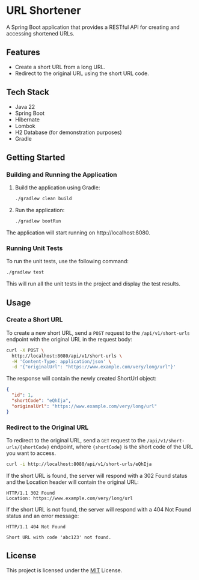 # URL Shortener
A Spring Boot application that provides a RESTful API for creating and accessing shortened URLs.

## Features
- Create a short URL from a long URL.
- Redirect to the original URL using the short URL code.

## Tech Stack
- Java 22
- Spring Boot
- Hibernate
- Lombok
- H2 Database (for demonstration purposes)
- Gradle

## Getting Started

### Building and Running the Application
1. Build the application using Gradle: 
    ```sh
    ./gradlew clean build
    ```

2. Run the application: 
    ```sh
    ./gradlew bootRun
    ```

The application will start running on http://localhost:8080.

### Running Unit Tests
To run the unit tests, use the following command:
```sh
./gradlew test
```
This will run all the unit tests in the project and display the test results.

## Usage

### Create a Short URL
To create a new short URL, send a `POST` request to the `/api/v1/short-urls` endpoint with the original URL in the request body:
```sh
curl -X POST \
  http://localhost:8080/api/v1/short-urls \
  -H 'Content-Type: application/json' \
  -d '{"originalUrl": "https://www.example.com/very/long/url"}'
```

The response will contain the newly created ShortUrl object:
```json
{
  "id": 1,
  "shortCode": "eQhIja",
  "originalUrl": "https://www.example.com/very/long/url"
}
```

### Redirect to the Original URL
To redirect to the original URL, send a `GET` request to the `/api/v1/short-urls/{shortCode}` endpoint, where `{shortCode}` is the short code of the URL you want to access.
```sh
curl -i http://localhost:8080/api/v1/short-urls/eQhIja
```

If the short URL is found, the server will respond with a 302 Found status and the Location header will contain the original URL:
```http
HTTP/1.1 302 Found
Location: https://www.example.com/very/long/url
```

If the short URL is not found, the server will respond with a 404 Not Found status and an error message:
```http
HTTP/1.1 404 Not Found

Short URL with code 'abc123' not found.
```

## License
This project is licensed under the [MIT](https://choosealicense.com/licenses/mit/) License.